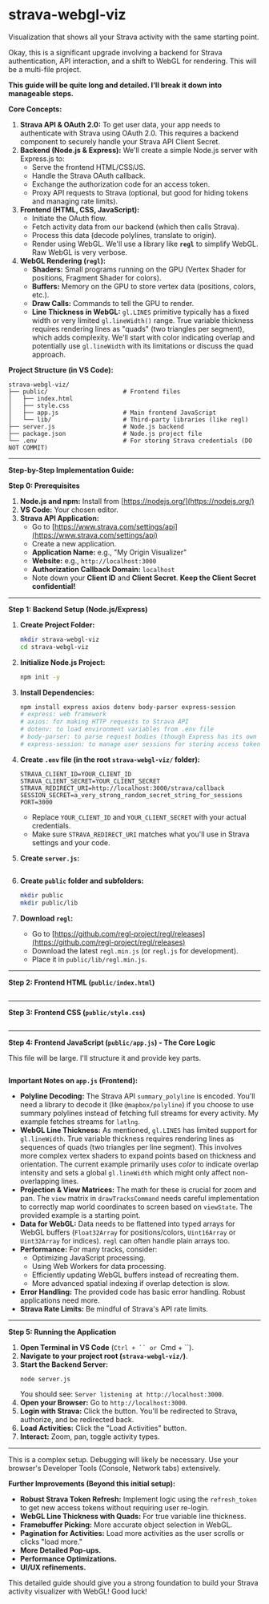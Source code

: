 # strava-webgl-viz
Visualization that shows all your Strava activity with the same starting point.

Okay, this is a significant upgrade involving a backend for Strava authentication, API interaction, and a shift to WebGL for rendering. This will be a multi-file project.

**This guide will be quite long and detailed. I'll break it down into manageable steps.**

**Core Concepts:**

1.  **Strava API & OAuth 2.0:** To get user data, your app needs to authenticate with Strava using OAuth 2.0. This requires a backend component to securely handle your Strava API Client Secret.
2.  **Backend (Node.js & Express):** We'll create a simple Node.js server with Express.js to:
    *   Serve the frontend HTML/CSS/JS.
    *   Handle the Strava OAuth callback.
    *   Exchange the authorization code for an access token.
    *   Proxy API requests to Strava (optional, but good for hiding tokens and managing rate limits).
3.  **Frontend (HTML, CSS, JavaScript):**
    *   Initiate the OAuth flow.
    *   Fetch activity data from our backend (which then calls Strava).
    *   Process this data (decode polylines, translate to origin).
    *   Render using WebGL. We'll use a library like **`regl`** to simplify WebGL. Raw WebGL is very verbose.
4.  **WebGL Rendering (`regl`):**
    *   **Shaders:** Small programs running on the GPU (Vertex Shader for positions, Fragment Shader for colors).
    *   **Buffers:** Memory on the GPU to store vertex data (positions, colors, etc.).
    *   **Draw Calls:** Commands to tell the GPU to render.
    *   **Line Thickness in WebGL:** `gl.LINES` primitive typically has a fixed width or very limited `gl.lineWidth()` range. True variable thickness requires rendering lines as "quads" (two triangles per segment), which adds complexity. We'll start with color indicating overlap and potentially use `gl.lineWidth` with its limitations or discuss the quad approach.

**Project Structure (in VS Code):**

```
strava-webgl-viz/
├── public/                     # Frontend files
│   ├── index.html
│   ├── style.css
│   ├── app.js                  # Main frontend JavaScript
│   └── lib/                    # Third-party libraries (like regl)
├── server.js                   # Node.js backend
├── package.json                # Node.js project file
└── .env                        # For storing Strava credentials (DO NOT COMMIT)
```

---

**Step-by-Step Implementation Guide:**

**Step 0: Prerequisites**

1.  **Node.js and npm:** Install from [https://nodejs.org/](https://nodejs.org/)
2.  **VS Code:** Your chosen editor.
3.  **Strava API Application:**
    *   Go to [https://www.strava.com/settings/api](https://www.strava.com/settings/api)
    *   Create a new application.
    *   **Application Name:** e.g., "My Origin Visualizer"
    *   **Website:** e.g., `http://localhost:3000`
    *   **Authorization Callback Domain:** `localhost`
    *   Note down your **Client ID** and **Client Secret**. **Keep the Client Secret confidential!**

---

**Step 1: Backend Setup (Node.js/Express)**

1.  **Create Project Folder:**
    ```bash
    mkdir strava-webgl-viz
    cd strava-webgl-viz
    ```

2.  **Initialize Node.js Project:**
    ```bash
    npm init -y
    ```

3.  **Install Dependencies:**
    ```bash
    npm install express axios dotenv body-parser express-session
    # express: web framework
    # axios: for making HTTP requests to Strava API
    # dotenv: to load environment variables from .env file
    # body-parser: to parse request bodies (though Express has its own now)
    # express-session: to manage user sessions for storing access tokens
    ```

4.  **Create `.env` file (in the root `strava-webgl-viz/` folder):**
    ```
    STRAVA_CLIENT_ID=YOUR_CLIENT_ID
    STRAVA_CLIENT_SECRET=YOUR_CLIENT_SECRET
    STRAVA_REDIRECT_URI=http://localhost:3000/strava/callback
    SESSION_SECRET=a_very_strong_random_secret_string_for_sessions
    PORT=3000
    ```
    *   Replace `YOUR_CLIENT_ID` and `YOUR_CLIENT_SECRET` with your actual credentials.
    *   Make sure `STRAVA_REDIRECT_URI` matches what you'll use in Strava settings and your code.

5.  **Create `server.js`:**

    ```see 'server.js'
    ```

6.  **Create `public` folder and subfolders:**
    ```bash
    mkdir public
    mkdir public/lib
    ```

7.  **Download `regl`:**
    *   Go to [https://github.com/regl-project/regl/releases](https://github.com/regl-project/regl/releases)
    *   Download the latest `regl.min.js` (or `regl.js` for development).
    *   Place it in `public/lib/regl.min.js`.

---

**Step 2: Frontend HTML (`public/index.html`)**

```see 'public/index.html'
```

---

**Step 3: Frontend CSS (`public/style.css`)**

```see 'public/style.css'
```

---

**Step 4: Frontend JavaScript (`public/app.js`) - The Core Logic**

This file will be large. I'll structure it and provide key parts.

```see 'public/app.js'
```

**Important Notes on `app.js` (Frontend):**

*   **Polyline Decoding:** The Strava API `summary_polyline` is encoded. You'll need a library to decode it (like `@mapbox/polyline`) if you choose to use summary polylines instead of fetching full streams for every activity. My example fetches streams for `latlng`.
*   **WebGL Line Thickness:** As mentioned, `gl.LINES` has limited support for `gl.lineWidth`. True variable thickness requires rendering lines as sequences of quads (two triangles per line segment). This involves more complex vertex shaders to expand points based on thickness and orientation. The current example primarily uses *color* to indicate overlap intensity and sets a global `gl.lineWidth` which might only affect non-overlapping lines.
*   **Projection & View Matrices:** The math for these is crucial for zoom and pan. The `view` matrix in `drawTracksCommand` needs careful implementation to correctly map world coordinates to screen based on `viewState`. The provided example is a starting point.
*   **Data for WebGL:** Data needs to be flattened into typed arrays for WebGL buffers (`Float32Array` for positions/colors, `Uint16Array` or `Uint32Array` for indices). `regl` can often handle plain arrays too.
*   **Performance:** For many tracks, consider:
    *   Optimizing JavaScript processing.
    *   Using Web Workers for data processing.
    *   Efficiently updating WebGL buffers instead of recreating them.
    *   More advanced spatial indexing if overlap detection is slow.
*   **Error Handling:** The provided code has basic error handling. Robust applications need more.
*   **Strava Rate Limits:** Be mindful of Strava's API rate limits.

---

**Step 5: Running the Application**

1.  **Open Terminal in VS Code** (`Ctrl + `` or `Cmd + ``).
2.  **Navigate to your project root (`strava-webgl-viz/`)**.
3.  **Start the Backend Server:**
    ```bash
    node server.js
    ```
    You should see: `Server listening at http://localhost:3000`.
4.  **Open your Browser:** Go to `http://localhost:3000`.
5.  **Login with Strava:** Click the button. You'll be redirected to Strava, authorize, and be redirected back.
6.  **Load Activities:** Click the "Load Activities" button.
7.  **Interact:** Zoom, pan, toggle activity types.

---

This is a complex setup. Debugging will likely be necessary. Use your browser's Developer Tools (Console, Network tabs) extensively.

**Further Improvements (Beyond this initial setup):**

*   **Robust Strava Token Refresh:** Implement logic using the `refresh_token` to get new access tokens without requiring user re-login.
*   **WebGL Line Thickness with Quads:** For true variable line thickness.
*   **Framebuffer Picking:** More accurate object selection in WebGL.
*   **Pagination for Activities:** Load more activities as the user scrolls or clicks "load more."
*   **More Detailed Pop-ups.**
*   **Performance Optimizations.**
*   **UI/UX refinements.**

This detailed guide should give you a strong foundation to build your Strava activity visualizer with WebGL! Good luck!
